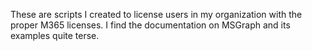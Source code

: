 These are scripts I created to license users in my organization with the proper M365 licenses. I find the documentation on MSGraph and its examples quite terse.
